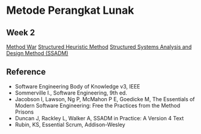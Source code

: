 # Metode Perangkat Lunak

## Week 2

[Method War](week-2/method-war.md)
[Structured Heuristic Method](week-2/structured-heuristic-method.md)
[Structured Systems Analysis and Design Method (SSADM)](week-2/ssadm.md)

## Reference

- Software Engineering Body of Knowledge v3, IEEE
- Sommerville I., Software Engineering, 9th ed.
- Jacobson I, Lawson, Ng P, McMahon P E, Goedicke M, The Essentials of Modern Software Engineering: Free the Practices from the Method Prisons
- Duncan J, Rackley L, Walker A, SSADM in Practice: A Version 4 Text
- Rubin, KS, Essential Scrum, Addison-Wesley
